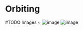 # Orbiting

#TODO
Images ~
![image](https://github.com/user-attachments/assets/dc7928e3-922f-4ea6-8e2f-aa12691e6ca1)
![image](https://github.com/user-attachments/assets/344450fc-e724-4699-b534-42ea1f893d8a)
